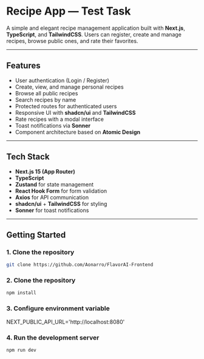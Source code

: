 # Recipe App — Test Task

A simple and elegant recipe management application built with **Next.js**, **TypeScript**, and **TailwindCSS**. Users can register, create and manage recipes, browse public ones, and rate their favorites.

---

## Features

- User authentication (Login / Register)
- Create, view, and manage personal recipes
- Browse all public recipes
- Search recipes by name
- Protected routes for authenticated users
- Responsive UI with **shadcn/ui** and **TailwindCSS**
- Rate recipes with a modal interface
- Toast notifications via **Sonner**
- Component architecture based on **Atomic Design**


---

## Tech Stack

- **Next.js 15 (App Router)**
- **TypeScript**
- **Zustand** for state management
- **React Hook Form** for form validation
- **Axios** for API communication
- **shadcn/ui** + **TailwindCSS** for styling
- **Sonner** for toast notifications

---

## Getting Started

### 1. Clone the repository

```bash
git clone https://github.com/Aonarro/FlavorAI-Frontend
```

### 2. Clone the repository
```bash
npm install
```
### 3. Configure environment variable
NEXT_PUBLIC_API_URL='http://localhost:8080'

### 4. Run the development server
```bash
npm run dev
```
